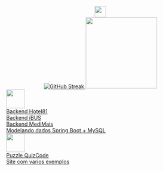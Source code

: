 
  <div align="center">
     <img height="30em" src="https://komarev.com/ghpvc/?username=flitzso-github-username&color=blue" />
  </div>
<div align="center">
  <a href="https://github.com/flitzso">
  <img src="https://github-readme-stats.vercel.app/api?username=flitzso&show_icons=true&theme=dark" alt="GitHub Streak" />
  <img height="191em" src="https://github-readme-stats.vercel.app/api/top-langs/?username=flitzso&layout=compact&langs_count=10&theme=dark"/>
</div>

<div>
<img width="50" height="50" src="https://github.com/flitzso/flitzso/assets/106411702/29b1dad1-6aa1-4ff6-86ec-cc28f23b4931 /"> <br />
 <a href="https://github.com/flitzso/Hotel81-backend" >Backend Hotel81</a> <br />
 <a href="https://github.com/flitzso/iBUS-backend" >Backend iBUS</a> <br />
 <a href="https://github.com/flitzso/MediMais-backend" >Backend MediMais</a> <br />
  <a href="https://github.com/flitzso/modelando-dados-mysql-java" >Modelando dados Spring Boot + MySQL</a> <br />
</div>

<div>
<img width="50" height="50" src="https://github.com/flitzso/flitzso/assets/106411702/8f5f7b56-7f70-4e40-9f88-93757f40775d)/"> <br />
 <a href="https://github.com/flitzso/quizcode-kotlin-android" >Puzzle QuizCode</a> <br />
 <a href="https://flitz-kotlin.vercel.app/ " >Site com varios exemplos</a> <br />
</div>
